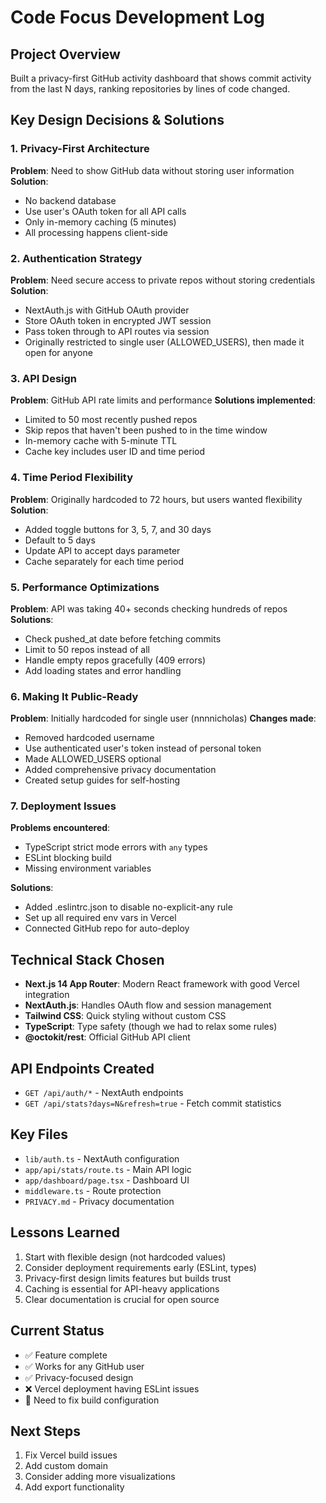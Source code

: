# Code Focus Development Log

## Project Overview
Built a privacy-first GitHub activity dashboard that shows commit activity from the last N days, ranking repositories by lines of code changed.

## Key Design Decisions & Solutions

### 1. Privacy-First Architecture
**Problem**: Need to show GitHub data without storing user information
**Solution**: 
- No backend database
- Use user's OAuth token for all API calls
- Only in-memory caching (5 minutes)
- All processing happens client-side

### 2. Authentication Strategy
**Problem**: Need secure access to private repos without storing credentials
**Solution**:
- NextAuth.js with GitHub OAuth provider
- Store OAuth token in encrypted JWT session
- Pass token through to API routes via session
- Originally restricted to single user (ALLOWED_USERS), then made it open for anyone

### 3. API Design
**Problem**: GitHub API rate limits and performance
**Solutions implemented**:
- Limited to 50 most recently pushed repos
- Skip repos that haven't been pushed to in the time window
- In-memory cache with 5-minute TTL
- Cache key includes user ID and time period

### 4. Time Period Flexibility
**Problem**: Originally hardcoded to 72 hours, but users wanted flexibility
**Solution**:
- Added toggle buttons for 3, 5, 7, and 30 days
- Default to 5 days
- Update API to accept days parameter
- Cache separately for each time period

### 5. Performance Optimizations
**Problem**: API was taking 40+ seconds checking hundreds of repos
**Solutions**:
- Check pushed_at date before fetching commits
- Limit to 50 repos instead of all
- Handle empty repos gracefully (409 errors)
- Add loading states and error handling

### 6. Making It Public-Ready
**Problem**: Initially hardcoded for single user (nnnnicholas)
**Changes made**:
- Removed hardcoded username
- Use authenticated user's token instead of personal token
- Made ALLOWED_USERS optional
- Added comprehensive privacy documentation
- Created setup guides for self-hosting

### 7. Deployment Issues
**Problems encountered**:
- TypeScript strict mode errors with `any` types
- ESLint blocking build
- Missing environment variables

**Solutions**:
- Added .eslintrc.json to disable no-explicit-any rule
- Set up all required env vars in Vercel
- Connected GitHub repo for auto-deploy

## Technical Stack Chosen
- **Next.js 14 App Router**: Modern React framework with good Vercel integration
- **NextAuth.js**: Handles OAuth flow and session management
- **Tailwind CSS**: Quick styling without custom CSS
- **TypeScript**: Type safety (though we had to relax some rules)
- **@octokit/rest**: Official GitHub API client

## API Endpoints Created
- `GET /api/auth/*` - NextAuth endpoints
- `GET /api/stats?days=N&refresh=true` - Fetch commit statistics

## Key Files
- `lib/auth.ts` - NextAuth configuration
- `app/api/stats/route.ts` - Main API logic
- `app/dashboard/page.tsx` - Dashboard UI
- `middleware.ts` - Route protection
- `PRIVACY.md` - Privacy documentation

## Lessons Learned
1. Start with flexible design (not hardcoded values)
2. Consider deployment requirements early (ESLint, types)
3. Privacy-first design limits features but builds trust
4. Caching is essential for API-heavy applications
5. Clear documentation is crucial for open source

## Current Status
- ✅ Feature complete
- ✅ Works for any GitHub user
- ✅ Privacy-focused design
- ❌ Vercel deployment having ESLint issues
- 🔄 Need to fix build configuration

## Next Steps
1. Fix Vercel build issues
2. Add custom domain
3. Consider adding more visualizations
4. Add export functionality